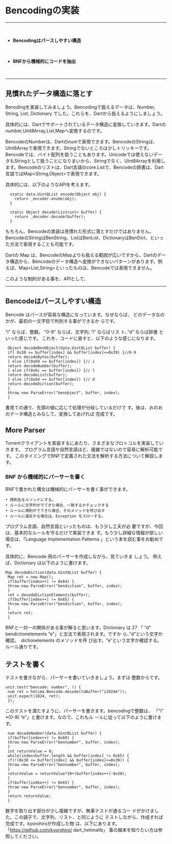 # Bencodingの実装
<hr>
<br>


* **Bencodingはパースしやすい構造**

<br>

* **BNFから機械的にコードを抽出**


<br>
<hr>

## 見慣れたデータ構造に落とす

Benodingを実装してみましょう。Bencodingで扱えるデータは、Number, String, List, Dictionary でした。これらを、Dartから扱えるようにしましょう。

具体的には、Dartでサポートされているデータ構造に変換していきます。Dartのnumber,Uint8Array,List,Mapへ変換するのです。

BencodeのNumberは、Dartのnumで表現できます。BencodeのStringは、UInt8Arrayで表現できます。Stringでないところは少しトリッキーです。Bencodeでは、バイト配列を扱うこともあります。Unicodeでは使えないデータもStringとして扱うことになりまいから、Stringでなく、UInt8Arrayを利用します。Bencodeのリストは、Dart言語のcore.Listで、Bencodeの辞書は、Dart言語ではMap<String,Object>で表現できます。


具体的には、以下のようなAPIを考えます。

```
  static data.Uint8List encode(Object obj) {
    return _encoder.enode(obj);
  }

  static Object decode(List<int> buffer) {
    return _decoder.decode(buffer);
  }
```

もちろん、Bencodeの実装は見慣れた形式に落とすだけではありません。
BencodeのStringはBenString、ListはBenList、DictionaryはBenDict、といった方法で表現することも可能です。

Dartの Map は、BencodeのMapよりも扱える範囲が広いですから、Dartのデータ構造から、Bencodeのデータ構造へ変換ができないパターンがあります。例えば、Map\<List,String\>といったものは、Bencodeでは表現できません。

このような制約がある事を、APIとして、


<hr style="page-break-before: always;">

## Bencodeはパースしやすい構造

Bencode はパースが容易な構造になっています。なぜならば、
どのデータなのかが、最初の一文字目で判別する事ができるか
らです。


“i” ならば、整数。 “0-9” ならば、文字列、”l” ならばリス
ト、”d” ならば辞書 といった感じです。
これを、コードに直すと、以下のような感じになります。

```
 Object decodeBenObject(data.Uint8List buffer) {
 if( 0x30 <= buffer[index] && buffer[index]<=0x39) {//0-9
 return decodeBytes(buffer);
 } else if(0x69 == buffer[index]) {// i
 return decodeNumber(buffer);
 } else if(0x6c == buffer[index]) {// l
 return decodeList(buffer);
 } else if(0x64 == buffer[index]) {// d
 return decodeDiction(buffer);
 }
 throw new ParseError("benobject", buffer, index);
 }
```

書見ての通り、先頭の値に応じて処理が分岐しているだけで
す。後は、おのおのデータ構造とみなして、変換してあげれば
完成です。


## More Parser

Torrentクライアントを実装するにあたり、さまざまなプロトコルを実装していきます。
プログラム言語や自然言語ほど、複雑ではないので容易に解析可能です。
このタイミングでBNFで定義された文法を解析する方法について解説します。

### BNF から機械的にパーサーを書く

BNFで書かれた構文は機械的にパーサーを書く事ができます。
```
• 規則名をルソッドにする。
• ルールに文字列がでてきた場合、一致するかチェックする
• ルールに規則がでてきた場合、そのメソッドを呼び出す
• ルールに違反かる場合は、Exception をスローする。
```

プログラム言語、自然言語といったものは、もう少し工夫が必
要ですが、今回は、基本的なルールを守るだけで実装できま
す。もう少し詳細な情報が欲しい場合は、「Language Implementation Patterns 」という本を読む事をお勧めです。


具体的に、Bencode 用のパーサーを作成しながら、見ていきま
しょう。
例えば、Dictionary は以下のように書けます。

```
Map decodeDiction(data.Uint8List buffer) {
 Map ret = new Map();
 if(buffer[index++] != 0x64) {
 throw new ParseError("bendiction", buffer, index);
 }
 ret = decodeDictionElements(buffer);
 if(buffer[index++] != 0x65) {
 throw new ParseError("bendiction", buffer, index);
 }
 return ret;
 }
```

BNFと一対一の関係がある事が解ると思います。Dictionary は
27
「 “d” bendictionelements “e”」と文法で表現されます。ですか
ら、”d”という文字か確認。　dictionelements のメソッドを呼
び出す。“e”という文字か確認する。　ルール通りです。


## テストを書く

テストを書きながら、パーサーを書いていきましょう。まずは
整数からです。

```
unit.test("bencode: number", () {
 num ret = hetima.Bencode.decode(toBuffer("i1024e"));
 unit.expect(1024, ret);
 });
```

このテストを満たすように、パーサーを書きます。bencodingで整数は、
「“i” *(0-9) “e”」と書けます。なので、これもル
ールに従って以下のように書けます。

```
 num decodeNumber(data.Uint8List buffer) {
 if(buffer[index++] != 0x69) {
 throw new ParseError("bennumber", buffer, index);
 }
 int returnValue = 0;
 while(index<buffer.length && buffer[index] != 0x65) {
 if(!(0x30 <= buffer[index] && buffer[index]<=0x39)) {
 throw new ParseError("bennumber", buffer, index);
 }
 returnValue = returnValue*10+(buffer[index++]-0x30);
 }
 if(buffer[index++] != 0x65) {
 throw new ParseError("bennumber", buffer, index);
 }
 return returnValue;
 }
```

数字を取り出す部分が少し複雑ですが、無事テストが通るコー
ドがかけました。この調子で、文字列、リスト、と同じように
テストしながら、作成すれば完成です。kyorohiroが作成した物
は、以下にあります。「https://github.com/kyorohiro/
dart_hetimalib」 事の顛末を知りたい方は参照してください。







